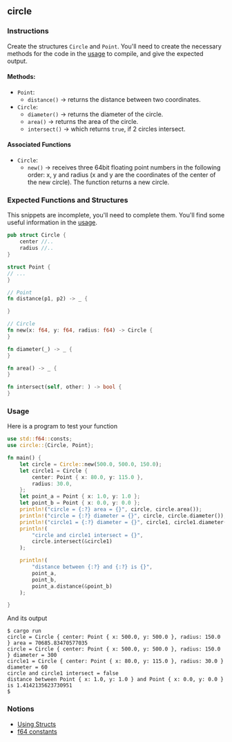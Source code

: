 ## circle

### Instructions

Create the structures `Circle` and `Point`. You'll need to create the necessary methods for the code in the [usage](#usage) to compile, and give the expected output.

#### Methods:

- `Point`:
  - `distance()` -> returns the distance between two coordinates.
- `Circle`:
  - `diameter()` -> returns the diameter of the circle.
  - `area()` -> returns the area of the circle.
  - `intersect()` -> which returns `true`, if 2 circles intersect.

#### Associated Functions

- `Circle`:
  - `new()` -> receives three 64bit floating point numbers in the following order: x, y and radius (x and y are the coordinates of the center of the new circle). The function returns a new circle.

### Expected Functions and Structures

This snippets are incomplete, you'll need to complete them. You'll find some useful information in the [usage](#usage).

```rust
pub struct Circle {
	center //..
	radius //..
}

struct Point {
// ...
}

// Point
fn distance(p1, p2) -> _ {

}

// Circle
fn new(x: f64, y: f64, radius: f64) -> Circle {
}

fn diameter(_) -> _ {
}

fn area() -> _ {
}

fn intersect(self, other: ) -> bool {
}
```

### Usage

Here is a program to test your function

```rust
use std::f64::consts;
use circle::{Circle, Point};

fn main() {
	let circle = Circle::new(500.0, 500.0, 150.0);
	let circle1 = Circle {
		center: Point { x: 80.0, y: 115.0 },
		radius: 30.0,
	};
	let point_a = Point { x: 1.0, y: 1.0 };
	let point_b = Point { x: 0.0, y: 0.0 };
	println!("circle = {:?} area = {}", circle, circle.area());
	println!("circle = {:?} diameter = {}", circle, circle.diameter());
	println!("circle1 = {:?} diameter = {}", circle1, circle1.diameter());
	println!(
		"circle and circle1 intersect = {}",
		circle.intersect(&circle1)
	);

	println!(
		"distance between {:?} and {:?} is {}",
		point_a,
		point_b,
		point_a.distance(&point_b)
	);

}
```

And its output

```console
$ cargo run
circle = Circle { center: Point { x: 500.0, y: 500.0 }, radius: 150.0 } area = 70685.83470577035
circle = Circle { center: Point { x: 500.0, y: 500.0 }, radius: 150.0 } diameter = 300
circle1 = Circle { center: Point { x: 80.0, y: 115.0 }, radius: 30.0 } diameter = 60
circle and circle1 intersect = false
distance between Point { x: 1.0, y: 1.0 } and Point { x: 0.0, y: 0.0 } is 1.4142135623730951
$
```

### Notions

- [Using Structs](https://doc.rust-lang.org/book/ch05-00-structs.html)
- [f64 constants](https://doc.rust-lang.org/std/f64/consts/index.html)
